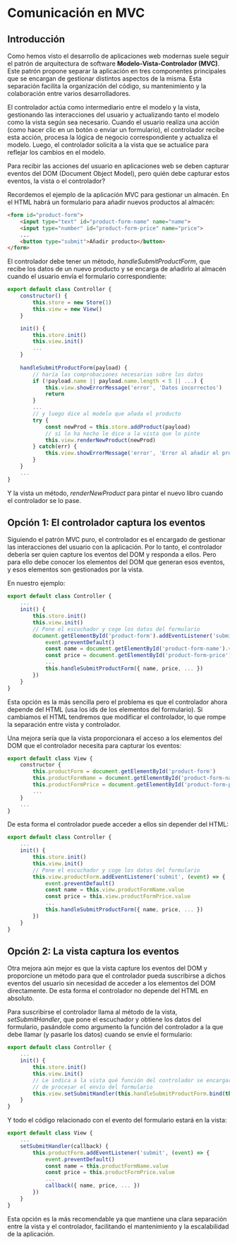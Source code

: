 # Comunicación en MVC
## Introducción
Como hemos visto el desarrollo de aplicaciones web modernas suele seguir el patrón de arquitectura de software **Modelo-Vista-Controlador (MVC)**. Este patrón propone separar la aplicación en tres componentes principales que se encargan de gestionar distintos aspectos de la misma. Esta separación facilita la organización del código, su mantenimiento y la colaboración entre varios desarrolladores.

El controlador actúa como intermediario entre el modelo y la vista, gestionando las interacciones del usuario y actualizando tanto el modelo como la vista según sea necesario. Cuando el usuario realiza una acción (como hacer clic en un botón o enviar un formulario), el controlador recibe esta acción, procesa la lógica de negocio correspondiente y actualiza el modelo. Luego, el controlador solicita a la vista que se actualice para reflejar los cambios en el modelo.

Para recibir las acciones del usuario en aplicaciones web se deben capturar eventos del DOM (Document Object Model), pero quién debe capturar estos eventos, la vista o el controlador?

Recordemos el ejemplo de la aplicación MVC para gestionar un almacén. En el HTML habrá un formulario para añadir nuevos productos al almacén:
```html
<form id="product-form">
    <input type="text" id="product-form-name" name="name">
    <input type="number" id="product-form-price" name="price">
    ...
    <button type="submit">Añadir producto</button>
</form>
```

El controlador debe tener un método, _handleSubmitProductForm_, que recibe los datos de un nuevo producto y se encarga de añadirlo al almacén cuando el usuario envía el formulario correspondiente:

```javascript
export default class Controller {
    constructor() {
        this.store = new Store(1)
        this.view = new View()
    }

    init() {
        this.store.init()
        this.view.init()			
        ...
    }
	
    handleSubmitProductForm(payload) {
        // haría las comprobaciones necesarias sobre los datos
        if (!payload.name || payload.name.length < 5 || ...) {
            this.view.showErrorMessage('error', 'Datos incorrectos')
            return
        }
        ...
        // y luego dice al modelo que añada el producto
        try {
            const newProd = this.store.addProduct(payload)
            // si lo ha hecho le dice a la vista que lo pinte	
            this.view.renderNewProduct(newProd)	
        } catch(err) {
            this.view.showErrorMessage('error', 'Error al añadir el producto')
        }
    }
    ...
}
```

Y la vista un método, _renderNewProduct_ para pintar el nuevo libro cuando el controlador se lo pase.

## Opción 1: El controlador captura los eventos
Siguiendo el patrón MVC puro, el controlador es el encargado de gestionar las interacciones del usuario
con la aplicación. Por lo tanto, el controlador debería ser quien capture los eventos del DOM y responda a ellos. Pero para ello debe conocer los elementos del DOM que generan esos eventos, y esos elementos son gestionados por la vista.

En nuestro ejemplo:
```javascript
export default class Controller {
    ...
    init() {
        this.store.init()
        this.view.init()			
        // Pone el escuchador y coge los datos del formulario
        document.getElementById('product-form').addEventListener('submit', (event) => {
            event.preventDefault()
            const name = document.getElementById('product-form-name').value
            const price = document.getElementById('product-form-price').value
            ...
            this.handleSubmitProductForm({ name, price, ... })
        })
    }
}
```

Esta opción es la más sencilla pero el problema es que el controlador ahora depende del HTML (usa los ids de los elementos del formulario). Si cambiamos el HTML tendremos que modificar el controlador, lo que rompe la separación entre vista y controlador.

Una mejora sería que la vista proporcionara el acceso a los elementos del DOM que el controlador necesita para capturar los eventos:

```javascript
export default class View {
    constructor {
        this.productForm = document.getElementById('product-form')
        this.productFormName = document.getElementById('product-form-name')
        this.productFormPrice = document.getElementById('product-form-price')
        ...
    }
    ...
}
```

De esta forma el controlador puede acceder a ellos sin depender del HTML:
```javascript
export default class Controller {
    ...
    init() {
        this.store.init()
        this.view.init()			
        // Pone el escuchador y coge los datos del formulario
        this.view.productForm.addEventListener('submit', (event) => {
            event.preventDefault()
            const name = this.view.productFormName.value
            const price = this.view.productFormPrice.value
            ...
            this.handleSubmitProductForm({ name, price, ... })
        })
    }
}
```

## Opción 2: La vista captura los eventos
Otra mejora aún mejor es que la vista capture los eventos del DOM y proporcione un método para que el controlador pueda suscribirse a dichos eventos del usuario sin necesidad de acceder a los elementos del DOM directamente. De esta forma el controlador no depende del HTML en absoluto.

Para suscribirse el controlador llama al método de la vista, _setSubmitHandler_, que pone el escuchador y obtiene los datos del formulario, pasándole como argumento la función del controlador a la que debe llamar (y pasarle los datos) cuando se envíe el formulario:

```javascript
export default class Controller {
    ...
    init() {
        this.store.init()
        this.view.init()            
        // Le indica a la vista qué función del controlador se encargará 
        // de procesar el envío del formulario
        this.view.setSubmitHandler(this.handleSubmitProductForm.bind(this))
    }
}
```

Y todo el código relacionado con el evento del formulario estará en la vista:
```javascript
export default class View {
    ...
    setSubmitHandler(callback) {
        this.productForm.addEventListener('submit', (event) => {
            event.preventDefault()
            const name = this.productFormName.value
            const price = this.productFormPrice.value
            ...
            callback({ name, price, ... })
        })
    }
}
```

Esta opción es la más recomendable ya que mantiene una clara separación entre la vista y el controlador, facilitando el mantenimiento y la escalabilidad de la aplicación.
